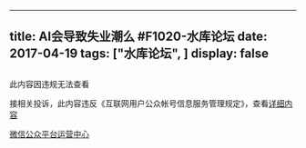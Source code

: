 
---
title:   AI会导致失业潮么 #F1020-水库论坛
date: 2017-04-19
tags: ["水库论坛", ]
display: false
---


## 
此内容因违规无法查看

接相关投诉，此内容违反《互联网用户公众帐号信息服务管理规定》，查看[详细内容](http://www.cac.gov.cn/2017-09/07/c_1121624269.htm)


[微信公众平台运营中心](http://mp.weixin.qq.com/mp/opshowpage?action=main#wechat_redirect)

